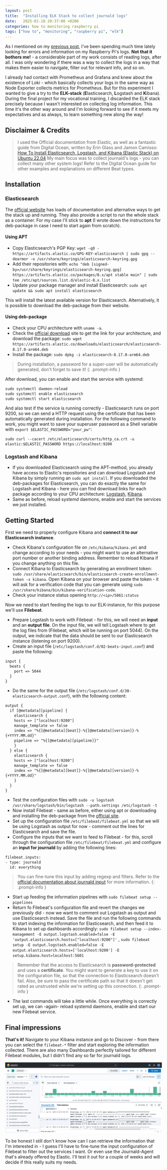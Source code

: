 ```yaml
---
layout: post
title:  "Installing ELK Stack to collect journald logs"
date:   2025-01-18 20:37:00 +0200
categories: how to monitoring raspberry pi
tags: ["how to", "monitoring", "raspberry pi", "elk"]
---
```


As I mentioned on my [previous post](/posts/troubleshooting-rpi-network-problems), I've been spending much time lately looking for errors and information on my Raspberry Pi's logs. **Not that it bothers me!** - a considerable part of my work consists of reading logs, after all. I was only wondering if there was a way to collect the logs in a way that makes them easier to navigate, filter out for relevant info, and so on.

I already had contact with Prometheus and Grafana and knew about the existence of Loki - which basically collects your logs in the same way as Node Exporter collects metrics for Prometheus. But for this experiment I wanted to give a try to the **ELK-stack** (**E**lasticsearch, **L**ogstash and **K**ibana). During the final project for my vocational training, I discarded the ELK stack precisely because I wasn't interested on collecting log information. This time it's the other way around and I'm looking forward to see if it meets my expectatives and as always, to learn something new along the way!


## Disclaimer & Credits

> I used the Official documentation from Elastic, as well as a fantastic guide from Digital Ocean, written by Erin Glass and Jamon Camisso: [How To Install Elasticsearch, Logstash, and Kibana (Elastic Stack) on Ubuntu 22.04](https://www.digitalocean.com/community/tutorials/how-to-install-elasticsearch-logstash-and-kibana-elastic-stack-on-ubuntu-22-04)
> My main focus was to collect journald's logs - you can collect many other system logs! Refer to the Digital Ocean guide for other examples and explanations on different Beat types.


## Installation

### Elasticsearch

The [official website](https://www.elastic.co/guide/en/elasticsearch/reference/current/setup.html) has loads of documentation and alternative ways to get the stack up and running. They also provide a script to run the whole stack as a container. For my case I'll stick to **apt** (I wrote down the instructions for deb-package in case I need to start again from scratch).

#### Using APT
- Copy Elasticsearch's PGP Key: ```wget -qO - https://artifacts.elastic.co/GPG-KEY-elasticsearch | sudo gpg --dearmor -o /usr/share/keyrings/elasticsearch-keyring.gpg```
- Add their repositories with: ```echo "deb [signed-by=/usr/share/keyrings/elasticsearch-keyring.gpg] https://artifacts.elastic.co/packages/8.x/apt stable main" | sudo tee /etc/apt/sources.list.d/elastic-8.x.list```
- Update your package manager and install Elasticsearch: ```sudo apt update && sudo apt install elasticsearch```

This will install the latest available version for Elasticsearch. Alternatively, it is possible to download the deb-package from their website.

#### Using deb-package
- Check your CPU architecture with ```uname -a```.
- Check the [official download](https://www.elastic.co/downloads/elasticsearch) site to get the link for your architecture, and download the package: ```sudo wget https://artifacts.elastic.co/downloads/elasticsearch/elasticsearch-8.17.0-arm64.deb```
- Install the package: ```sudo dpkg -i elasticsearch-8.17.0-arm64.deb```

> During installation, a password for a super-user will be automatically generated, don't forget to save it!
{: .prompt-info }


After download, you can enable and start the service with systemd:

```console
sudo systemctl daemon-reload
sudo systemctl enable elasticsearch
sudo systemctl start elasticsearch
```

And also test if the service is running correctly - Elasticsearch runs on port 9200, so we can send a HTTP request using the certificate that has been automatically generated during installation. For the following command to work, you might want to save your superuser password as a Shell variable with ```export $ELASTIC_PASSWORD="your_pw"```:

```console
sudo curl --cacert /etc/elasticsearch/certs/http_ca.crt -u elastic:$ELASTIC_PASSWORD https://localhost:9200 
```

### Logstash and Kibana

- If you downloaded Elasticsearch using the APT-method, you already have access to Elastic's repositories and can download Logstash and Kibana by simply running an ```sudo apt install```. If you downloaded the deb-packages for Elasticsearch, you can do exactly the same for Logstash and Kibana - here you can find download links for each package according to your CPU architecture: [Logstash](https://www.elastic.co/downloads/logstash), [Kibana](https://www.elastic.co/downloads/kibana).
- Same as before, reload systemd daemons, enable and start the services we just installed.


## Getting Started

First we need to properly configure Kibana and **connect it to our Elasticsearch instance**.

- Check Kibana's configuration file on ```/etc/kibana/kibana.yml``` and change according to your needs - you might want to use an alternative port number or another binding address. Remember to reload Kibana if you change anything on this file.
- Connect Kibana to Elasticsearch by generating an enrollment token: ```sudo /usr/share/elasticsearch/bin/elasticsearch-create-enrollment-token -s kibana```. Open Kibana on your browser and paste the token - it will ask for a verification code that you can generate using ```sudo /usr/share/kibana/bin/kibana-verification-code```. 
- Check your instance status opening ```http://<ip>/5061:status```

Now we need to start feeding the logs to our ELK-instance, for this purpose we'll use **Filebeat**.

- Prepare Logstash to work with Filebeat - for this, we will need an **input** and an **output file**. On the input file, we will tell Logstash where to get the log files from (Filebeat, which will be running on port 5044). On the output, we indicate that the data should be sent to our Elasticsearch instance (listening on port 9200). 
- Create an input file (```/etc/logstash/conf.d/02-beats-input.conf```) and paste the following:

```console
input {
  beats {
    port => 5044
  }
} 
```
- Do the same for the output file (```/etc/logstash/conf.d/30-elasticsearch-output.conf```), with the following content:

```console
output {
  if [@metadata][pipeline] {
	elasticsearch {
  	hosts => ["localhost:9200"]
  	manage_template => false
  	index => "%{[@metadata][beat]}-%{[@metadata][version]}-%{+YYYY.MM.dd}"
  	pipeline => "%{[@metadata][pipeline]}"
	}
  } else {
	elasticsearch {
  	hosts => ["localhost:9200"]
  	manage_template => false
  	index => "%{[@metadata][beat]}-%{[@metadata][version]}-%{+YYYY.MM.dd}"
	}
  }
}
```
- Test the configuration files with ```sudo -u logstash /usr/share/logstash/bin/logstash --path.settings /etc/logstash -t```
- Now install Filebeat - same as before, either using apt or downloading and installing the deb-package from the [official site](https://www.elastic.co/downloads/beats/filebeat).
- Set up the configuration file ```/etc/filebeat/filebeat.yml``` so that we will be using Logstash as output for now - comment out the lines for Elasticsearch and save the file.
- Configure the inputs that we want to feed to Filebeat - for this, scroll through the configuration file ```/etc/filebeat/filebeat.yml``` and configure an **input for journald** by adding the following lines:

```console
filebeat.inputs:
- type: journald
  id: everything
```

> You can fine-tune this input by adding regexp and filters. Refer to the [official documentation about journald input](https://www.elastic.co/guide/en/beats/filebeat/current/filebeat-input-journald.html) for more information.
{: .prompt-info }

- Start up feeding the information pipelines with ```sudo filebeat setup --pipelines```
- Return fo Filebeat's configuration file and revert the changes we previously did - now we want to comment out Logstash as output and use Elasticsearch instead. Save the file and run the following commands to start indexing the information for Elasticsearch, and then feed it to Kibana to set up dashboards accordingly: ```sudo filebeat setup --index-management -E output.logstash.enabled=false -E 'output.elasticsearch.hosts=["localhost:9200"]'``` , ```sudo filebeat setup -E output.logstash.enabled=false -E output.elasticsearch.hosts=['localhost:9200'] -E setup.kibana.host=localhost:5601```

> Remember that the access to Elasticsearch is **password-protected** and uses a **certificate**. You might want to generate a key to use it on the configuration file, so that the connection to Elasticsearch doesn't fail. Also, be sure to pass the certificate path so that it doesn't get rated as unstrusted while we're setting up this connection.
{: .prompt-info }

- The last commands will take a little while. Once everything is correctly set up, we can -again- reload systemd daemons, enable and start our new Filebeat service.

## Final impressions

**That's it!** Navigate to your Kibana instance and go to Discover - from there you can select the ```filebeat-*``` filter and start exploring the information collected. There are also many Dashboards perfectly tailored for different Filebeat modules, but I didn't find any so far for journald logs.

![Visualizing data collected from journald](/assets/img/kibana-dashboard.png)

To be honest I still don't know how can I can retrieve the information that I'm interested in - I guess I'll have to fine-tune the input configuration of Filebeat to filter out the services I want. Or even use the Journald-Agent that's already offered by Elastic. I'll test it out for a couple of weeks and will decide if this really suits my needs.